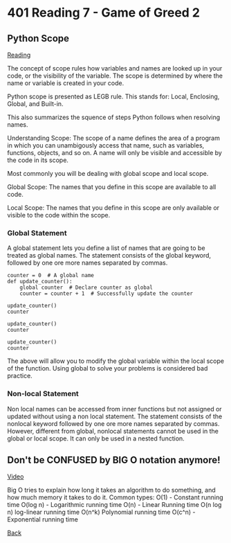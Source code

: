 # 401 Reading 7 - Game of Greed 2

## Python Scope
[Reading](https://realpython.com/python-scope-legb-rule/)

The concept of scope rules how variables and names are looked up in your code, or the visibility of the variable. The scope is determined
by where the name or variable is created in your code.

Python scope is presented as LEGB rule.
This stands for: Local, Enclosing, Global, and Built-in.

This also summarizes the squence of steps Python follows when resolving names.

Understanding Scope:
The scope of a name defines the area of a program in which you can unambigously access that name, such as variables, functions, objects, and so on. A name
will only be visible and accessible by the code in its scope. 

Most commonly you will be dealing with global scope and local scope.

Global Scope: The names that you define in this scope are available to all code.

Local Scope: The names that you define in this scope are only available or visible to the code within the scope.

### Global Statement

A global statement lets you define a list of names that are going to be treated as global names. The statement consists of the global keyword, followed by one ore more names
separated by commas.

```
counter = 0  # A global name
def update_counter():
    global counter  # Declare counter as global
    counter = counter + 1  # Successfully update the counter

update_counter()
counter

update_counter()
counter

update_counter()
counter
```

The above will allow you to modify the global variable within the local scope of the function.
Using global to solve your problems is considered bad practice.

### Non-local Statement

Non local names can be accessed from inner functions but not assigned or updated without using a non local statement. The statement consists of the nonlocal keyword followed by one ore
more names separated by commas. However, different from global, nonlocal statements cannot be used in the global or local scope. It can only be used in a nested function.

## Don't be CONFUSED by BIG O notation anymore!
[Video](https://www.youtube.com/watch?v=5Uqawfl0VHQ)

Big O tries to explain how long it takes an algorithm to do something, and how much memory it takes to do it.
Common types:
O(1) - Constant running time
O(log n) - Logarithmic running time
O(n) - Linear Running time
O(n log n) log-linear running time
O(n^k) Polynomial running time
O(c^n) - Exponential running time

[Back](README.md)